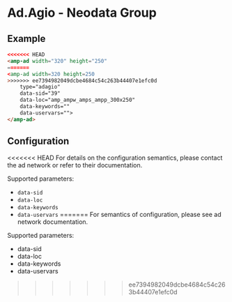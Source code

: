 <!---
Copyright 2017 The AMP HTML Authors. All Rights Reserved.

Licensed under the Apache License, Version 2.0 (the "License");
you may not use this file except in compliance with the License.
You may obtain a copy of the License at

      http://www.apache.org/licenses/LICENSE-2.0

Unless required by applicable law or agreed to in writing, software
distributed under the License is distributed on an "AS-IS" BASIS,
WITHOUT WARRANTIES OR CONDITIONS OF ANY KIND, either express or implied.
See the License for the specific language governing permissions and
limitations under the License.
-->

# Ad.Agio - Neodata Group

## Example

```html
<<<<<<< HEAD
<amp-ad width="320" height="250"
=======
<amp-ad width=320 height=250
>>>>>>> ee7394982049dcbe4684c54c263b44407e1efc0d
    type="adagio"
    data-sid="39"
    data-loc="amp_ampw_amps_ampp_300x250"
    data-keywords=""
    data-uservars="">
</amp-ad>
```

## Configuration

<<<<<<< HEAD
For details on the configuration semantics, please contact the ad network or refer to their documentation. 

Supported parameters:

- `data-sid`
- `data-loc`
- `data-keywords`
- `data-uservars`
=======
For semantics of configuration, please see ad network documentation.

Supported parameters:

- data-sid
- data-loc
- data-keywords
- data-uservars
>>>>>>> ee7394982049dcbe4684c54c263b44407e1efc0d

